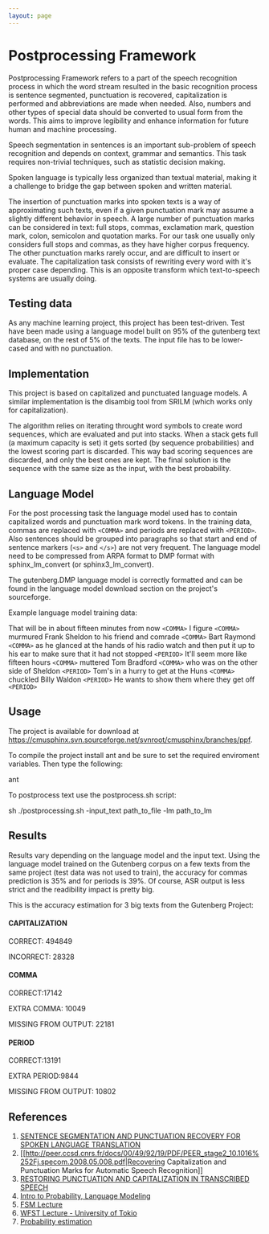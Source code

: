 ```yaml
---
layout: page 
---
```

# Postprocessing Framework


Postprocessing Framework refers to a part of the speech recognition process in which the word stream resulted in the basic recognition process is sentence segmented, punctuation is recovered, capitalization is performed and abbreviations are made when needed. Also, numbers and other types of special data should be converted to usual form from the words. This aims to improve legibility and enhance information for future human and machine processing.

Speech segmentation in sentences is an important sub-problem of speech recognition and depends on context, grammar and semantics. This task requires non-trivial techniques, such as statistic decision making.

Spoken language is typically less organized than textual material, making it a challenge to bridge the gap between spoken and written material.

The insertion of punctuation marks into spoken texts is a way of approximating such texts, even if a given punctuation mark may assume a slightly different behavior in speech. A large number of punctuation marks can be considered in text: full stops, commas, exclamation mark, question mark, colon, semicolon and quotation marks. For our task one usually only considers full stops and commas, as they have higher corpus frequency. The other punctuation marks rarely occur, and are difficult to insert or evaluate. The capitalization task consists of rewriting every word with it's proper case depending. This is an opposite transform which text-to-speech systems are usually doing.

## Testing data

As any machine learning project, this project has been test-driven. Test have been made using a language model built on 95% of the gutenberg text database, on the rest of 5% of the texts.
The input file has to be lower-cased and with no punctuation.

## Implementation

This project is based on capitalized and punctuated language models. A similar implementation is the disambig tool from SRILM (which works only for capitalization).

The algorithm relies on iterating throught word symbols to create word sequences, which are evaluated and put into stacks. When a stack gets full (a maximum capacity is set) it gets sorted (by sequence probabilities) and the lowest scoring part is discarded. This way bad scoring sequences are discarded, and only the best ones are kept. The final solution is the sequence with the same size as the input, with the best probability.

## Language Model

For the post processing task the language model used has to contain capitalized words and punctuation mark word tokens. In the training data, commas are replaced with `<COMMA>` and periods are replaced with `<PERIOD>`. Also sentences should be grouped into paragraphs so that start and end of sentence markers (`<s>` and `</s>`) are not very frequent.  The language model need to be compressed from ARPA format to DMP format with sphinx_lm_convert (or sphinx3_lm_convert).

The gutenberg.DMP language model is correctly formatted and can be found in the language model download section on the project's sourceforge.

Example language model training data:

That will be in about fifteen minutes from now `<COMMA>` I figure `<COMMA>` murmured Frank Sheldon to his friend and comrade `<COMMA>` Bart Raymond `<COMMA>` as he glanced at the hands of his radio watch and then put it up to his ear to make sure that it had not stopped `<PERIOD>`  It'll seem more like fifteen hours `<COMMA>` muttered Tom Bradford `<COMMA>` who was on the other side of Sheldon `<PERIOD>`  Tom's in a hurry to get at the Huns `<COMMA>` chuckled Billy Waldon `<PERIOD>`  He wants to show them where they get off `<PERIOD>`  

## Usage

The project is available for download at https://cmusphinx.svn.sourceforge.net/svnroot/cmusphinx/branches/ppf.

To compile the project install ant and be sure to set the required enviroment variables.
Then type the following:

ant

To postprocess text use the postprocess.sh script:

sh ./postprocessing.sh -input_text path_to_file -lm path_to_lm

## Results

Results vary depending on the language model and the input text. Using the language model trained on the Gutenberg corpus on a few texts from the same project (test data was not used to train), the accuracy for commas prediction is 35% and for periods is 39%. Of course, ASR output is less strict and the readibility impact is pretty big.

This is the accuracy estimation for 3 big texts from the Gutenberg Project:

#### CAPITALIZATION

CORRECT: 494849

INCORRECT: 28328

#### COMMA

CORRECT:17142

EXTRA COMMA: 10049

MISSING FROM OUTPUT: 22181

#### PERIOD

CORRECT:13191

EXTRA PERIOD:9844

MISSING FROM OUTPUT: 10802

## References

 1.  [SENTENCE SEGMENTATION AND PUNCTUATION RECOVERY FOR SPOKEN LANGUAGE TRANSLATION](http://www.cs.cmu.edu/~ianlane/pub/PAULIK-icassp08.pdf)
 2.  [[http://peer.ccsd.cnrs.fr/docs/00/49/92/19/PDF/PEER_stage2_10.1016%252Fj.specom.2008.05.008.pdf|Recovering Capitalization and Punctuation
Marks for Automatic Speech Recognition]]
 1.  [RESTORING PUNCTUATION AND CAPITALIZATION IN TRANSCRIBED SPEECH](https://www.dropbox.com/s/2bwk2rf0xluziyj/RESTORING%20PUNCTUATION%20AND%20CAPITALIZATION%20IN%20TRANSCRIBED%20SPEECH.pdf)
 2.  [Intro to Probability, Language Modeling](http://www.stanford.edu/class/cs224s/lec/224s.09.lec11.pdf)
 3.  [FSM Lecture](http://old-site.clsp.jhu.edu/ws04/calendar/School/FSMLecture.pdf)
 4.  [WFST Lecture - University of Tokio](http://www.gavo.t.u-tokyo.ac.jp/~novakj/wfst-algorithms.pdf)
 5.  [Probability estimation](http://www.uniroma2.it/didattica/WmIR/deposito/estimation_handout.pdf)
